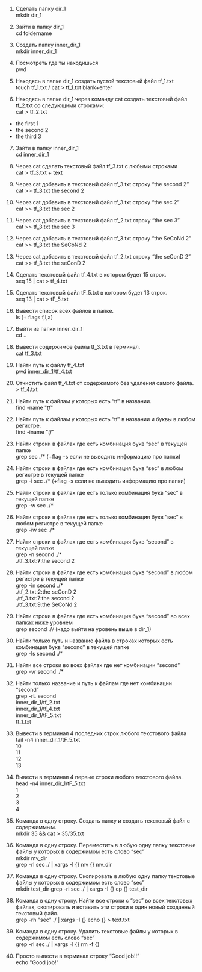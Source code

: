 1. Сделать папку dir_1  
mkdir  dir_1  

2. Зайти в папку dir_1  
cd foldername  

3. Создать папку inner_dir_1  
mkdir inner_dir_1  

4. Посмотреть где ты находишься  
pwd  

5. Находясь в папке dir_1 создать пустой текстовый файл tf_1.txt  
touch tf_1.txt / cat > tf_1.txt blank+enter  

6. Находясь в папке dir_1 через команду cat создать текстовый файл tf_2.txt со следующими строками:  
cat > tf_2.txt  
- the first 1  
- the second 2  
- the third 3  
 
7. Зайти в папку inner_dir_1  
cd inner_dir_1   

8. Через cat сделать текстовый файл tf_3.txt  c любыми строками  
cat > tf_3.txt + text  

9. Через cat добавить в текстовый файл tf_3.txt строку “the second 2”  
cat >> tf_3.txt the second 2  

10. Через cat добавить в текстовый файл tf_3.txt строку “the sec 2”  
cat >> tf_3.txt the sec 2  

11. Через cat добавить в текстовый файл tf_2.txt строку “the sec 3”  
cat >> tf_3.txt the sec 3  

12. Через cat добавить в текстовый файл tf_3.txt строку “the SeCoNd 2”  
cat >> tf_3.txt the SeCoNd 2  
 
13. Через cat добавить в текстовый файл tf_2.txt строку “the seConD 2”  
cat >> tf_3.txt the seConD 2  

14. Сделать текстовый файл tf_4.txt в котором будет 15 строк.  
seq 15 | cat > tf_4.txt  

15. Сделать текстовый файл tF_5.txt в котором будет 13 строк.  
seq 13 | cat > tF_5.txt  

16. Вывести список всех файлов в папке.  
ls (+ flags f,l,a)  

17. Выйти из папки inner_dir_1  
cd ..  

18. Вывести содержимое файла tf_3.txt в терминал.  
cat tf_3.txt  

19. Найти путь к файлу tf_4.txt  
pwd inner_dir_1/tf_4.txt

20. Отчистить файл tf_4.txt от содержимого без удаления самого файла.  
\> tf_4.txt  

21. Найти путь к файлам у которых есть  “tf” в названии.  
find -name "*tf*"  

22. Найти путь к файлам у которых есть  “tf” в названии и буквы в любом регистре.  
find -iname "*tf*"  

23. Найти строки в файлах где есть комбинация букв “sec” в текущей папке  
grep sec ./* (+flag -s если не выводить информацию про папки)  

24. Найти строки в файлах где есть комбинация букв “sec” в любом регистре в текущей папке  
grep -i sec ./* (+flag -s если не выводить информацию про папки)  

25. Найти строки в файлах где есть только комбинация букв “sec” в текущей папке  
grep -w sec ./*  

26. Найти строки в файлах где есть только комбинация букв “sec” в любом регистре в текущей папке  
grep -iw sec ./*  

27. Найти строки в файлах где есть комбинация букв “second” в текущей папке  
 grep -n second ./*  
./tf_3.txt:**7**:the second 2  

28. Найти строки в файлах где есть комбинация букв “second” в любом регистре в текущей папке  
 grep -in second ./*  
./tf_2.txt:2:the seConD 2  
./tf_3.txt:7:the second 2  
./tf_3.txt:9:the SeCoNd 2  

29. Найти строки в файлах где есть комбинация букв “second” во всех папках ниже уровнем  
grep second ./*/*  (надо выйти на уровень выше в dir_1)


30. Найти только путь и название файла в строках которых есть комбинация букв “second” в текущей папке  
 grep -ls second ./*  

31. Найти все строки во всех файлах где нет комбинации “second”  
grep -vr second ./*  

32. Найти только название и путь к файлам где нет комбинации “second”  
grep -rL second  
inner_dir_1/tf_2.txt  
inner_dir_1/tf_4.txt  
inner_dir_1/tF_5.txt  
tf_1.txt  

33. Вывести в терминал 4 последних строк любого текстового файла  
tail -n4 inner_dir_1/tF_5.txt  
10  
11  
12  
13  

34. Вывести в терминал 4 первые строки любого текстового файла.  
head -n4 inner_dir_1/tF_5.txt  
1  
2  
3  
4  

35. Команда в одну строку. Создать папку и создать текстовый файл с содержиммым.  
mkdir 35 && cat > 35/35.txt  

36. Команда в одну строку. Переместить в любую одну папку текстовые файлы у которых в содержимом есть слово “sec”  
mkdir mv_dir  
grep -rl sec ./ | xargs -I {} mv {} mv_dir  

37. Команда в одну строку. Скопировать в любую одну папку текстовые файлы у которых в содержимом есть слово “sec”  
mkdir test_dir
grep -rl sec ./ | xargs -I {} cp {} test_dir  

38. Команда в одну строку. Найти все строки c “sec” во всех текстовых файлах, скопировать и вставить эти строки в один новый созданный текстовый файл.  
grep -rh "sec" ./ | xargs -I {} echo {} > text.txt  

39. Команда в одну строку. Удалить текстовые файлы у которых в содержимом есть слово “sec”  
 grep -rl sec ./ | xargs -I {} rm -f {}  

40. Просто вывести в терминал строку “Good job!!”  
 echo "Good job!"  
